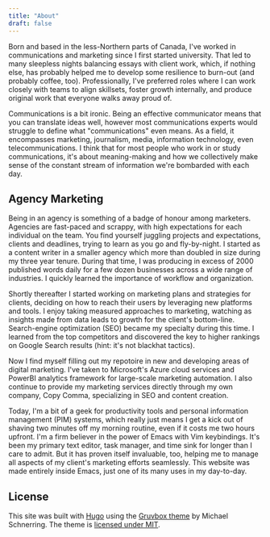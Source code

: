 ```yaml
---
title: "About"
draft: false
---
```


Born and based in the less-Northern parts of Canada, I've worked in communications and marketing since I first started university. That led to many sleepless nights balancing essays with client work, which, if nothing else, has probably helped me to develop some resilience to burn-out (and probably coffee, too). Professionally, I've preferred roles where I can work closely with teams to align skillsets, foster growth internally, and produce original work that everyone walks away proud of.

Communications is a bit ironic. Being an effective communicator means that you can translate ideas well, however most communications experts would struggle to define what "communications" even means. As a field, it encompasses marketing, journalism, media, information technology, even telecommunications. I think that for most people who work in or study communications, it's about meaning-making and how we collectively make sense of the constant stream of information we're bombarded with each day.

## Agency Marketing

Being in an agency is something of a badge of honour among marketers. Agencies are fast-paced and scrappy, with high expectations for each individual on the team. You find yourself juggling projects and expectations, clients and deadlines, trying to learn as you go and fly-by-night. I started as a content writer in a smaller agency which more than doubled in size during my three year tenure. During that time, I was producing in excess of 2000 published words daily for a few dozen businesses across a wide range of industries. I quickly learned the importance of workflow and organization.

Shortly thereafter I started working on marketing plans and strategies for clients, deciding on how to reach their users by leveraging new platforms and tools. I enjoy taking measured approaches to marketing, watching as insights made from data leads to growth for the client's bottom-line. Search-engine optimization (SEO) became my specialty during this time. I learned from the top competitors and discovered the key to higher rankings on Google Search results (hint: it's not blackhat tactics).

Now I find myself filling out my repotoire in new and developing areas of digital marketing. I've taken to Microsoft's Azure cloud services and PowerBI analytics framework for large-scale marketing automation. I also continue to provide my marketing services directly through my own company, Copy Comma, specializing in SEO and content creation.

Today, I'm a bit of a geek for productivity tools and personal information management (PIM) systems, which really just means I get a kick out of shaving two minutes off my morning routine, even if it costs me two hours upfront. I'm a firm believer in the power of Emacs with Vim keybindings. It's been my primary text editor, task manager, and time sink for longer than I care to admit. But it has proven itself invaluable, too, helping me to manage all aspects of my client's marketing efforts seamlessly. This website was made entirely inside Emacs, just one of its many uses in my day-to-day.

## License

This site was built with [Hugo](https://gohugo.io/) using the [Gruvbox theme](https://github.com/schnerring/hugo-theme-gruvbox/blob/main/LICENSE) by Michael Schnerring. The theme is [licensed under MIT](https://github.com/schnerring/hugo-theme-gruvbox/blob/main/LICENSE).
